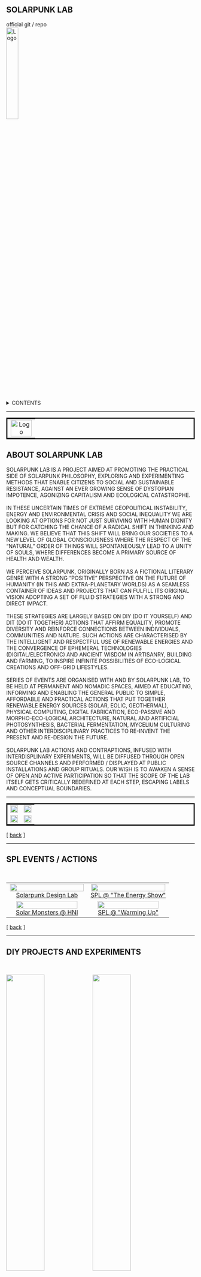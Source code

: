 ## SOLARPUNK LAB


<a name="readme-top"></a>
<!-- PROJECT LOGO -->
<div align="left">
official git / repo
<br />
<img src="images/solarFern.png" alt="Logo" width = 25%>
<br />

</div>

<br />


<!-- TABLE OF CONTENTS -->
<details>
  <summary>CONTENTS</summary>
  <ul>
    <li><a href="#about">About Solarpunk Lab</a></li>
    <li><a href="#actions">Events / Actions</a></li>
    <li><a href="#diy">DIY projects and experiments</a> </li>
	 <li><a href="#3D">3D STL models</a> </li>
	 <li><a href="code/">Code</a> </li>
  </ul>
</details>


<hr>
 
 
<table width=100% bordercolor=#000>
<tr>
<td align="center" colspan=2>
<img src="images/SPL-BANNER-GIF.gif" alt="Logo" width = 99%>
</tr>
</table>



## ABOUT SOLARPUNK LAB
<p align="justify" id="about">


SOLARPUNK LAB IS A PROJECT AIMED AT PROMOTING THE PRACTICAL SIDE OF SOLARPUNK PHILOSOPHY, EXPLORING AND EXPERIMENTING METHODS THAT ENABLE CITIZENS TO SOCIAL AND SUSTAINABLE RESISTANCE, AGAINST AN EVER GROWING SENSE OF DYSTOPIAN IMPOTENCE, AGONIZING CAPITALISM AND ECOLOGICAL CATASTROPHE.<br><br>IN THESE UNCERTAIN TIMES OF EXTREME GEOPOLITICAL INSTABILITY, ENERGY AND ENVIRONMENTAL CRISIS AND SOCIAL INEQUALITY WE ARE LOOKING AT OPTIONS FOR NOT JUST SURVIVING WITH HUMAN DIGNITY BUT FOR CATCHING THE CHANCE OF A RADICAL SHIFT IN THINKING AND MAKING. WE BELIEVE THAT THIS SHIFT WILL BRING OUR SOCIETIES TO A NEW LEVEL OF GLOBAL CONSCIOUSNESS WHERE THE RESPECT OF THE “NATURAL” ORDER OF THINGS WILL SPONTANEOUSLY LEAD TO A UNITY OF SOULS, WHERE DIFFERENCES BECOME A PRIMARY SOURCE OF HEALTH AND WEALTH.<br><br>WE PERCEIVE SOLARPUNK, ORIGINALLY BORN AS A FICTIONAL LITERARY GENRE WITH A STRONG “POSITIVE” PERSPECTIVE ON THE FUTURE OF HUMANITY (IN THIS AND EXTRA-PLANETARY WORLDS) AS A SEAMLESS CONTAINER OF IDEAS AND PROJECTS THAT CAN FULFILL ITS ORIGINAL VISION ADOPTING A SET OF FLUID STRATEGIES WITH A STRONG AND DIRECT IMPACT.<br><br>THESE STRATEGIES ARE LARGELY BASED ON DIY (DO IT YOURSELF) AND DIT (DO IT TOGETHER) ACTIONS THAT AFFIRM EQUALITY, PROMOTE DIVERSITY AND REINFORCE CONNECTIONS BETWEEN INDIVIDUALS, COMMUNITIES AND NATURE. SUCH ACTIONS ARE CHARACTERISED BY THE INTELLIGENT AND RESPECTFUL USE OF RENEWABLE ENERGIES AND THE CONVERGENCE OF EPHEMERAL TECHNOLOGIES (DIGITAL/ELECTRONIC) AND ANCIENT WISDOM IN ARTISANRY, BUILDING AND FARMING, TO INSPIRE INFINITE POSSIBILITIES OF ECO-LOGICAL CREATIONS AND OFF-GRID LIFESTYLES.<br><br>SERIES OF EVENTS ARE ORGANISED WITH AND BY SOLARPUNK LAB, TO BE HELD AT PERMANENT AND NOMADIC SPACES, AIMED AT EDUCATING, INFORMING AND ENABLING THE GENERAL PUBLIC TO SIMPLE, AFFORDABLE AND PRACTICAL ACTIONS THAT PUT TOGETHER RENEWABLE ENERGY SOURCES (SOLAR, EOLIC, GEOTHERMAL), PHYSICAL COMPUTING, DIGITAL FABRICATION, ECO-PASSIVE AND MORPHO-ECO-LOGICALARCHITECTURE, NATURAL AND ARTIFICIAL PHOTOSYNTHESIS, BACTERIAL FERMENTATION, MYCELIUM CULTURING AND OTHER INTERDISCIPLINARY PRACTICES TO RE-INVENT THE PRESENT AND RE-DESIGN THE FUTURE.<br><br>SOLARPUNK LAB ACTIONS AND CONTRAPTIONS,  INFUSED WITH INTERDISPLINARY EXPERIMENTS, WILL BE DIFFUSED THROUGH OPEN SOURCE CHANNELS AND PERFORMED / DISPLAYED AT PUBLIC INSTALLATIONS AND GROUP RITUALS. OUR WISH IS TO AWAKEN A SENSE OF OPEN AND ACTIVE PARTICIPATION SO THAT THE SCOPE OF THE LAB ITSELF GETS CRITICALLY REDEFINED AT EACH STEP, ESCAPING LABELS AND CONCEPTUAL BOUNDARIES.



<hr>

<table width=100% bordercolor=#000>
<tr>
<td width=50% align="center">
<img src="images/spl-family.png" width = 99%>
<td width=50% align="center">
<img src="images/spl-matrix.png" width = 99%>
</tr>
<tr>
<td width=50% align="center">
<img src="images/splat-anim-1.gif" width = 99%>
<td width=50% align="center">
<img src="images/spl-mppt-animrot.gif" width = 99%>
</tr>

</table>

<!-------  BACK   --------->
<p align="left" >[ <a href="#readme-top"> back</a> ]</p>

<hr>

## SPL EVENTS / ACTIONS
<p align="justify" id="actions">
<br>

<table>
<tr>
<td align = "center" width = 50% >
<a href="SDL/SDL.md">
<img src="images/SDL-BKK.png" width = 99%>
<br> Solarpunk Design Lab </a>
</td>
<td align = "center" width = 50% >
<a href="TES/tes.md">
<img src="images/spl-energyshow.png" width = 99%>
<br> SPL @ "The Energy Show" </a>
</td>


<!--
<tr>
<td align = "center" colspan = 2>
TEST!
-->

<tr>
<td align = "center" width = 45% >
<a href="HNI/hni.md">
<img src="images/spl-rotterdam.png" width = 90%>
<br> Solar Monsters @ HNI </a>
</td>
<td align = "center" width = 45% >
<a href="WU/wu.md">
<img src="images/spl-warmingup.png" width = 90%>
<br> SPL @ "Warming Up" </a>
</td>

</tr>

</table>





<!-------  BACK   --------->
<p align="left" >[ <a href="#readme-top"> back</a> ]</p>

<hr>


## DIY PROJECTS AND EXPERIMENTS
<p align="justify" id="diy">
<br>

 <a href="SPLAT/splat.md"><img src="images/splat-miniX.png" width = 45%></a>
 <a href="docu/SOLARPUNKBOTS.pdf"><img src="images/solarpunkbots-mini.png" width = 45%></a>
 <br>
  
 <a href="BOKASHI/bokashi.md"><img src="images/bokashi-miniX.png" width = 45%></a>
 <a href="UVC/uvc.md"><img src="images/bleaching-miniX.png" width = 45%></a>
 <br>
  
  <a href="GG/gg.md"><img src="images/spl-gg-miniX.png" width = 45%><a>
 <a href="MFC/mfc.md"><img src="images/spl-mfc-miniX.png" width = 45%></a>
 <br>
 
 <a href="MPPT/mppt.md"><img src="images/spl-mppt-miniX.png" width = 45%></a>
 <img src="images/emptysun.png" width = 45%> 
 <br>

<hr>
<img src="images/smgif.gif" width = 90%>
<hr>

<p align="left" >[ <a href="#readme-top"> back</a> ]</p>



## 3D STL MODELS
<p align="justify" id="3D">

<ul>
<li> BOKASHI  </li>
<li> SPLAT parts</li>

</ul>

<p align="left" >[ <a href="#readme-top"> back</a> ]</p>

<hr>